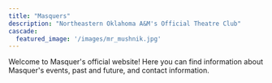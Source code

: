 ```yaml
---
title: "Masquers"
description: "Northeastern Oklahoma A&M's Official Theatre Club"
cascade:
  featured_image: '/images/mr_mushnik.jpg'
---
```


Welcome to Masquer's official website! Here you can find information about Masquer's events, past and future, and contact information.